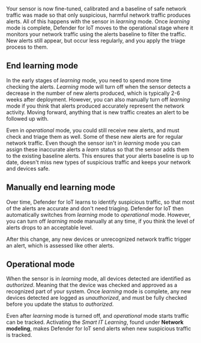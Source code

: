 Your sensor is now fine-tuned, calibrated and a baseline of safe network traffic was made so that only suspicious, harmful network traffic produces alerts. All of this happens with the sensor in *learning* mode. Once *learning* mode is complete, Defender for IoT moves to the operational stage where it monitors your network traffic using the alerts baseline to filter the traffic. New alerts still appear, but occur less regularly, and you apply the triage process to them.

## End learning mode

In the early stages of *learning* mode, you need to spend more time checking the alerts. *Learning* mode will turn off when the sensor detects a decrease in the number of new alerts produced, which is typically 2-6 weeks after deployment. However, you can also manually turn off *learning* mode if you think that alerts produced accurately represent the network activity. Moving forward, anything that is new traffic creates an alert to be followed up with.

Even in *operational* mode, you could still receive new alerts, and must check and triage them as well. Some of these new alerts are for regular network traffic. Even though the sensor isn't in *learning* mode you can assign these inaccurate alerts a *learn* status so that the sensor adds them to the existing baseline alerts. This ensures that your alerts baseline is up to date, doesn't miss new types of suspicious traffic and keeps your network and devices safe.

## Manually end learning mode

Over time, Defender for IoT learns to identify suspicious traffic, so that most of the alerts are accurate and don't need triaging. Defender for IoT then automatically switches from *learning* mode to *operational* mode. However, you can turn off *learning* mode manually at any time, if you think the level of alerts drops to an acceptable level.

After this change, any new devices or unrecognized network traffic trigger an alert, which is assessed like other alerts.

## Operational mode

When the sensor is in *learning* mode, all devices detected are identified as *authorized*. Meaning that the device was checked and approved as a recognized part of your system. Once *learning* mode is complete, any new devices detected are logged as *unauthorized*, and must be fully checked before you update the status to *authorized*.

Even after *learning* mode is turned off, and *operational* mode starts traffic can be tracked. Activating the *Smart IT Learning*, found under **Network modeling**, makes Defender for IoT send alerts when new suspicious traffic is tracked.


